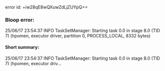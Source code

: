 error id: +iw28qE8wQXuwZdLjZUYpQ==
### Bloop error:

25/06/17 23:54:37 INFO TaskSetManager: Starting task 0.0 in stage 8.0 (TID 7) (hpomen, executor driver, partition 0, PROCESS_LOCAL, 8332 bytes)
#### Short summary: 

25/06/17 23:54:37 INFO TaskSetManager: Starting task 0.0 in stage 8.0 (TID 7) (hpomen, executor driv...